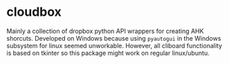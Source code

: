 # cloudbox

Mainly a collection of dropbox python API wrappers for creating AHK shorcuts. Developed on Windows because using `pyautogui` in the Windows subsystem for linux seemed unworkable. However, all cliboard functionality is based on tkinter so this package might work on regular linux/ubuntu.